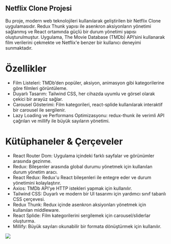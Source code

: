 ## Netflix Clone Projesi

Bu proje, modern web teknolojileri kullanılarak geliştirilen bir Netflix Clone uygulamasıdır. Redux Thunk yapısı ile asenkron aksiyonların yönetimi sağlanmış ve React ortamında güçlü bir durum yönetimi yapısı oluşturulmuştur. Uygulama, The Movie Database (TMDb) API’sini kullanarak film verilerini çekmekte ve Netflix'e benzer bir kullanıcı deneyimi sunmaktadır.

# Özellikler
- Film Listeleri: TMDb’den popüler, aksiyon, animasyon gibi kategorilerine göre filmleri görüntüleme.
- Duyarlı Tasarım: Tailwind CSS, her cihazda uyumlu ve görsel olarak çekici bir arayüz sağlar.
- Carousel Gösterimi: Film kategorileri, react-splide kullanılarak interaktif bir carousel ile sergilenir.
- Lazy Loading ve Performans Optimizasyonu: redux-thunk ile verimli API çağrıları ve millify ile büyük sayıların yönetimi.

# Kütüphaneler & Çerçeveler
- React Router Dom: Uygulama içindeki farklı sayfalar ve görünümler arasında gezinme.
- Redux: Bileşenler arasında global durumu yönetmek için kullanılan durum yönetim aracı.
- React Redux: Redux'u React bileşenleri ile entegre eder ve durum yönetimini kolaylaştırır.
- Axios: TMDb API’ye HTTP istekleri yapmak için kullanılır.
- Tailwind CSS: Duyarlı ve modern bir UI tasarımı için yardımcı sınıf tabanlı CSS çerçevesi.
- Redux Thunk: Redux içinde asenkron aksiyonları yönetmek için kullanılan middleware.
- React Splide: Film kategorilerini sergilemek için  carousel/sliderlar oluşturma.
- Millify: Büyük sayıları okunabilir bir formata dönüştürmek için kullanılır.


![](https://github.com/Rasime-Dumlupunar/netflix_clone/blob/main/netflix_clone%20.gif)

